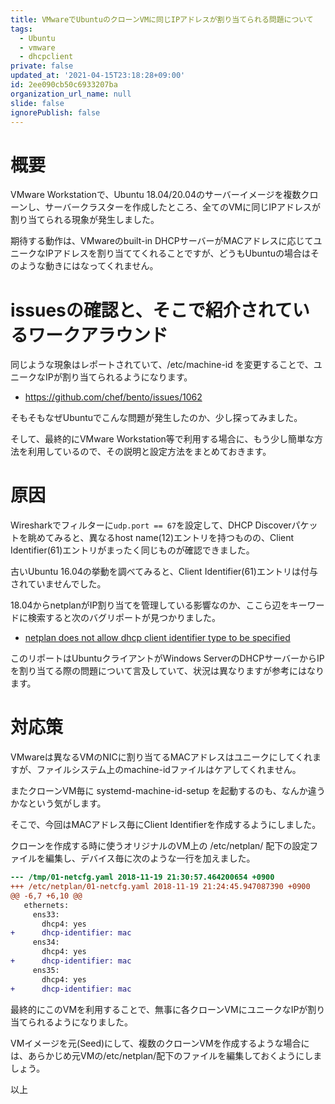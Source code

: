 ```yaml
---
title: VMwareでUbuntuのクローンVMに同じIPアドレスが割り当てられる問題について
tags:
  - Ubuntu
  - vmware
  - dhcpclient
private: false
updated_at: '2021-04-15T23:18:28+09:00'
id: 2ee090cb50c6933207ba
organization_url_name: null
slide: false
ignorePublish: false
---
```

# 概要

VMware Workstationで、Ubuntu 18.04/20.04のサーバーイメージを複数クローンし、サーバークラスターを作成したところ、全てのVMに同じIPアドレスが割り当てられる現象が発生しました。

期待する動作は、VMwareのbuilt-in DHCPサーバーがMACアドレスに応じてユニークなIPアドレスを割り当ててくれることですが、どうもUbuntuの場合はそのような動きにはなってくれません。

# issuesの確認と、そこで紹介されているワークアラウンド

同じような現象はレポートされていて、/etc/machine-id を変更することで、ユニークなIPが割り当てられるようになります。

* https://github.com/chef/bento/issues/1062

そもそもなぜUbuntuでこんな問題が発生したのか、少し探ってみました。

そして、最終的にVMware Workstation等で利用する場合に、もう少し簡単な方法を利用しているので、その説明と設定方法をまとめておきます。

# 原因

Wiresharkでフィルターに```udp.port == 67```を設定して、DHCP Discoverパケットを眺めてみると、異なるhost name(12)エントリを持つものの、Client Identifier(61)エントリがまったく同じものが確認できました。

古いUbuntu 16.04の挙動を調べてみると、Client Identifier(61)エントリは付与されていませんでした。

18.04からnetplanがIP割り当てを管理している影響なのか、ここら辺をキーワードに検索すると次のバグリポートが見つかりました。

* [netplan does not allow dhcp client identifier type to be specified](https://bugs.launchpad.net/netplan/+bug/1738998)

このリポートはUbuntuクライアントがWindows ServerのDHCPサーバーからIPを割り当てる際の問題について言及していて、状況は異なりますが参考にはなります。

# 対応策

VMwareは異なるVMのNICに割り当てるMACアドレスはユニークにしてくれますが、ファイルシステム上のmachine-idファイルはケアしてくれません。

またクローンVM毎に systemd-machine-id-setup を起動するのも、なんか違うかなという気がします。

そこで、今回はMACアドレス毎にClient Identifierを作成するようにしました。

クローンを作成する時に使うオリジナルのVM上の /etc/netplan/ 配下の設定ファイルを編集し、デバイス毎に次のような一行を加えました。

```diff
--- /tmp/01-netcfg.yaml 2018-11-19 21:30:57.464200654 +0900
+++ /etc/netplan/01-netcfg.yaml 2018-11-19 21:24:45.947087390 +0900
@@ -6,7 +6,10 @@
   ethernets:
     ens33:
       dhcp4: yes
+      dhcp-identifier: mac
     ens34:
       dhcp4: yes
+      dhcp-identifier: mac
     ens35:
       dhcp4: yes
+      dhcp-identifier: mac
```


最終的にこのVMを利用することで、無事に各クローンVMにユニークなIPが割り当てられるようになりました。

VMイメージを元(Seed)にして、複数のクローンVMを作成するような場合には、あらかじめ元VMの/etc/netplan/配下のファイルを編集しておくようにしましょう。

以上
